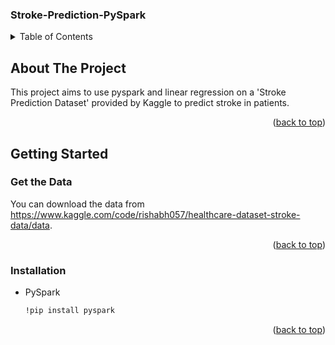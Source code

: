 ### Stroke-Prediction-PySpark

<!-- TABLE OF CONTENTS -->
<details>
  <summary>Table of Contents</summary>
  <ol>
    <li>
      <a href="#about-the-project">About The Project</a>
    </li>
    <li>
      <a href="#getting-started">Getting Started</a>
      <ul>
        <li><a href="#get-the-data">Get the Data</a></li>
        <li><a href="#installation">Installation</a></li>
      </ul>
    </li>
  </ol>
</details>



<!-- ABOUT THE PROJECT -->
## About The Project
This project aims to use pyspark and linear regression on a 'Stroke Prediction
Dataset' provided by Kaggle to predict stroke in patients.
<p align="right">(<a href="#readme-top">back to top</a>)</p>

<!-- GETTING STARTED -->
## Getting Started

### Get the Data
You can download the data from https://www.kaggle.com/code/rishabh057/healthcare-dataset-stroke-data/data.
<p align="right">(<a href="#readme-top">back to top</a>)</p>


### Installation
* PySpark
  ```sh
  !pip install pyspark
  ```
<p align="right">(<a href="#readme-top">back to top</a>)</p>

